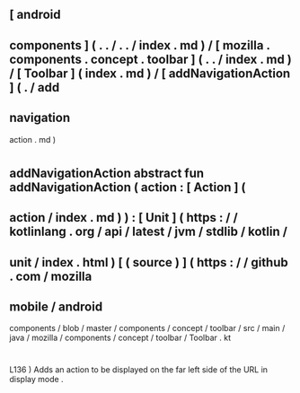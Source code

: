 [
android
-
components
]
(
.
.
/
.
.
/
index
.
md
)
/
[
mozilla
.
components
.
concept
.
toolbar
]
(
.
.
/
index
.
md
)
/
[
Toolbar
]
(
index
.
md
)
/
[
addNavigationAction
]
(
.
/
add
-
navigation
-
action
.
md
)
#
addNavigationAction
abstract
fun
addNavigationAction
(
action
:
[
Action
]
(
-
action
/
index
.
md
)
)
:
[
Unit
]
(
https
:
/
/
kotlinlang
.
org
/
api
/
latest
/
jvm
/
stdlib
/
kotlin
/
-
unit
/
index
.
html
)
[
(
source
)
]
(
https
:
/
/
github
.
com
/
mozilla
-
mobile
/
android
-
components
/
blob
/
master
/
components
/
concept
/
toolbar
/
src
/
main
/
java
/
mozilla
/
components
/
concept
/
toolbar
/
Toolbar
.
kt
#
L136
)
Adds
an
action
to
be
displayed
on
the
far
left
side
of
the
URL
in
display
mode
.

